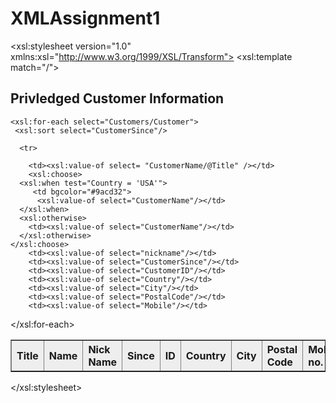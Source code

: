 # XMLAssignment1
<?xml version="1.0" encoding="ISO-8859-1"?>
<xsl:stylesheet version="1.0"
xmlns:xsl="http://www.w3.org/1999/XSL/Transform">
<xsl:template match="/">
  <html>
  <body>

  <h2>Privledged Customer Information</h2>
  <table border="1">
    <tr bgcolor="#EEEEEE">
      <th align="left">Title</th>
      <th align="left">Name</th>
      <th align="left">Nick Name</th>
      <th align="left">Since</th>
      <th align="left">ID</th>
      <th align="left">Country</th>
      <th align="left">City</th>
      <th align="left">Postal Code</th>
      <th align="left">Mobile no.</th>
    </tr>

    <xsl:for-each select="Customers/Customer">
     <xsl:sort select="CustomerSince"/>
     
      <tr>

        <td><xsl:value-of select= "CustomerName/@Title" /></td>
        <xsl:choose>
      <xsl:when test="Country = 'USA'">
         <td bgcolor="#9acd32"> 
          <xsl:value-of select="CustomerName"/></td>
      </xsl:when>
      <xsl:otherwise>
        <td><xsl:value-of select="CustomerName"/></td>
      </xsl:otherwise>
    </xsl:choose>
        <td><xsl:value-of select="nickname"/></td>
        <td><xsl:value-of select="CustomerSince"/></td>
        <td><xsl:value-of select="CustomerID"/></td>
        <td><xsl:value-of select="Country"/></td>
        <td><xsl:value-of select="City"/></td>
        <td><xsl:value-of select="PostalCode"/></td>
        <td><xsl:value-of select="Mobile"/></td>
  </tr>

</xsl:for-each>
</table>

</body>
</html>
</xsl:template>

</xsl:stylesheet>



